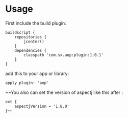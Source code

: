 # Usage

First include the build plugin:

    buildscript {
        repositories {
            jcenter()
        }
        dependencies {
            classpath 'com.sx.aop:plugin:1.0.1'
        }
    }

add this to your app or library:

    apply plugin: 'aop'
    
~~You also can set the version of aspectj like this after :

    ext {
        aspectjVersion = '1.8.0'
    }~~
    
